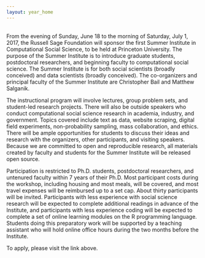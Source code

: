 ```yaml
---
layout: year_home
---
```

<br>
From the evening of Sunday, June 18 to the morning of Saturday, July 1, 2017, the Russell Sage Foundation will sponsor the first Summer Institute in Computational Social Science, to be held at Princeton University.  The purpose of the Summer Institute is to introduce graduate students, postdoctoral researchers, and beginning faculty to computational social science. The Summer Institute is for both social scientists (broadly conceived) and data scientists (broadly conceived).  The co-organizers and principal faculty of the Summer Institute are Christopher Bail and Matthew Salganik.

The instructional program will involve lectures, group problem sets, and student-led research projects.  There will also be outside speakers who conduct computational social science research in academia, industry, and government.  Topics covered include text as data, website scraping, digital field experiments, non-probability sampling, mass collaboration, and ethics.  There will be ample opportunities for students to discuss their ideas and research with the organizers, other participants, and visiting speakers.  Because we are committed to open and reproducible research, all materials created by faculty and students for the Summer Institute will be released open source.


Participation is restricted to Ph.D. students, postdoctoral researchers, and untenured faculty within 7 years of their Ph.D.  Most participant costs during the workshop, including housing and most meals, will be covered, and most travel expenses will be reimbursed up to a set cap. About thirty participants will be invited.  Participants with less experience with social science research will be expected to complete additional readings in advance of the Institute, and participants with less experience coding will be expected to complete a set of online learning modules on the R programming language.  Students doing this preparatory work will be supported by a teaching assistant who will hold online office hours during the two months before the Institute.

To apply, please visit the link above.
